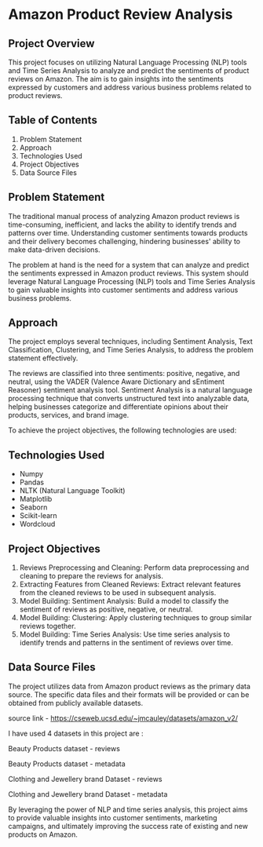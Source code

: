 # Amazon Product Review Analysis

## Project Overview
This project focuses on utilizing Natural Language Processing (NLP) tools and Time Series Analysis to analyze and predict the sentiments of product reviews on Amazon. The aim is to gain insights into the sentiments expressed by customers and address various business problems related to product reviews.

## Table of Contents
1. Problem Statement
2. Approach
3. Technologies Used
4. Project Objectives
5. Data Source Files

## Problem Statement
The traditional manual process of analyzing Amazon product reviews is time-consuming, inefficient, and lacks the ability to identify trends and patterns over time. Understanding customer sentiments towards products and their delivery becomes challenging, hindering businesses' ability to make data-driven decisions.

The problem at hand is the need for a system that can analyze and predict the sentiments expressed in Amazon product reviews. This system should leverage Natural Language Processing (NLP) tools and Time Series Analysis to gain valuable insights into customer sentiments and address various business problems.

## Approach
The project employs several techniques, including Sentiment Analysis, Text Classification, Clustering, and Time Series Analysis, to address the problem statement effectively.

The reviews are classified into three sentiments: positive, negative, and neutral, using the VADER (Valence Aware Dictionary and sEntiment Reasoner) sentiment analysis tool. Sentiment Analysis is a natural language processing technique that converts unstructured text into analyzable data, helping businesses categorize and differentiate opinions about their products, services, and brand image.

To achieve the project objectives, the following technologies are used:

## Technologies Used
- Numpy
- Pandas
- NLTK (Natural Language Toolkit)
- Matplotlib
- Seaborn
- Scikit-learn
- Wordcloud

## Project Objectives
1. Reviews Preprocessing and Cleaning: Perform data preprocessing and cleaning to prepare the reviews for analysis.
2. Extracting Features from Cleaned Reviews: Extract relevant features from the cleaned reviews to be used in subsequent analysis.
3. Model Building: Sentiment Analysis: Build a model to classify the sentiment of reviews as positive, negative, or neutral.
4. Model Building: Clustering: Apply clustering techniques to group similar reviews together.
5. Model Building: Time Series Analysis: Use time series analysis to identify trends and patterns in the sentiment of reviews over time.

## Data Source Files
The project utilizes data from Amazon product reviews as the primary data source. The specific data files and their formats will be provided or can be obtained from publicly available datasets.

source link - https://cseweb.ucsd.edu/~jmcauley/datasets/amazon_v2/

I have used 4 datasets in this project are :

Beauty Products dataset - reviews

Beauty Products dataset - metadata

Clothing and Jewellery brand Dataset - reviews

Clothing and Jewellery brand Dataset - metadata


By leveraging the power of NLP and time series analysis, this project aims to provide valuable insights into customer sentiments, marketing campaigns, and ultimately improving the success rate of existing and new products on Amazon.
